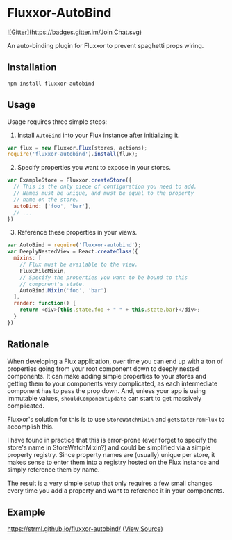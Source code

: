 Fluxxor-AutoBind
================
[![Gitter](https://badges.gitter.im/Join Chat.svg)](https://gitter.im/STRML/fluxxor-autobind?utm_source=badge&utm_medium=badge&utm_campaign=pr-badge&utm_content=badge)

An auto-binding plugin for Fluxxor to prevent spaghetti props wiring.

Installation
------------

`npm install fluxxor-autobind`

Usage
-----

Usage requires three simple steps:

1. Install `AutoBind` into your Flux instance after initializing it.

  ```javascript
  var flux = new Fluxxor.Flux(stores, actions);
  require('fluxxor-autobind').install(flux);
  ```

2. Specify properties you want to expose in your stores.

  ```javascript
  var ExampleStore = Fluxxor.createStore({
    // This is the only piece of configuration you need to add. 
    // Names must be unique, and must be equal to the property 
    // name on the store.
    autoBind: ['foo', 'bar'],
    // ...
  })
  ```

3. Reference these properties in your views.

  ```javascript
  var AutoBind = require('fluxxor-autobind');
  var DeeplyNestedView = React.createClass({
    mixins: [
      // Flux must be available to the view.
      FluxChildMixin, 
      // Specify the properties you want to be bound to this 
      // component's state.
      AutoBind.Mixin('foo', 'bar') 
    ],
    render: function() {
      return <div>{this.state.foo + " " + this.state.bar}</div>;
    }
  })
```

Rationale 
---------

When developing a Flux application, over time you can end up with a ton of properties going from your 
root component down to deeply nested components. It can make adding simple properties to your stores and getting
them to your components very complicated, as each intermediate component has to pass the prop down. And, unless
your app is using immutable values, `shouldComponentUpdate` can start to get massively complicated.

Fluxxor's solution for this is to use `StoreWatchMixin` and `getStateFromFlux` to accomplish this.

I have found in practice that this is error-prone (ever forget to specify the store's name in StoreWatchMixin?) 
and could be simplified via a simple property registry. Since property names are (usually) unique per store, 
it makes sense to enter them into a registry hosted on the Flux instance and simply reference them by name.

The result is a very simple setup that only requires a few small changes every time you add a property and want
to reference it in your components.

Example
-------

https://strml.github.io/fluxxor-autobind/ ([View Source](https://github.com/STRML/fluxxor-autobind/blob/gh-pages/index.js))
